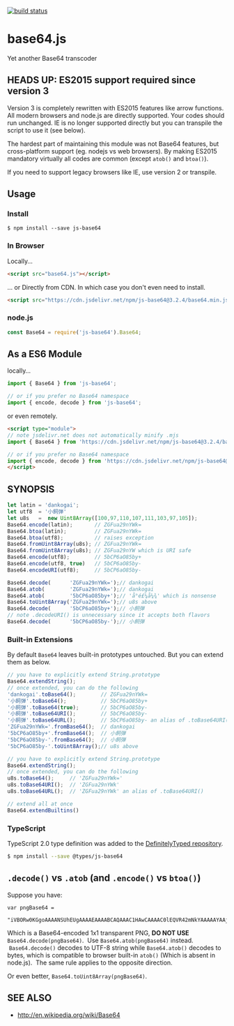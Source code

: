 [![build status](https://secure.travis-ci.org/dankogai/js-base64.png)](http://travis-ci.org/dankogai/js-base64)

# base64.js

Yet another Base64 transcoder

## HEADS UP: ES2015 support required since version 3

Version 3 is completely rewritten with ES2015 features like arrow functions.  All modern browsers and node.js are directly supported.  Your codes should run unchanged.  IE is no longer supported directly but you can transpile the script to use it (see below).

The hardest part of maintaining this module was not Base64 features, but cross-platform support (eg. nodejs vs web browsers).  By making ES2015 mandatory virtually all codes are common (except `atob()` and `btoa()`).

If you need to support legacy browsers like IE, use version 2 or transpile.

## Usage

### Install

```shell
$ npm install --save js-base64
```

### In Browser

Locally…

```html
<script src="base64.js"></script>
```

… or Directly from CDN.  In which case you don't even need to install.

```html
<script src="https://cdn.jsdelivr.net/npm/js-base64@3.2.4/base64.min.js">
```

### node.js

```javascript
const Base64 = require('js-base64').Base64;
```

## As a ES6 Module

locally…

```javascript
import { Base64 } from 'js-base64';

// or if you prefer no Base64 namespace
import { encode, decode } from 'js-base64';
```

or even remotely.

```html
<script type="module">
// note jsdelivr.net does not automatically minify .mjs
import { Base64 } from 'https://cdn.jsdelivr.net/npm/js-base64@3.2.4/base64.mjs';

// or if you prefer no Base64 namespace
import { encode, decode } from 'https://cdn.jsdelivr.net/npm/js-base64@3.2.4/base64.mjs';
</script>
```

## SYNOPSIS

```javascript
let latin = 'dankogai';
let utf8  = '小飼弾'
let u8s   =  new Uint8Array([100,97,110,107,111,103,97,105]);
Base64.encode(latin);       // ZGFua29nYWk=
Base64.btoa(latin);         // ZGFua29nYWk=
Base64.btoa(utf8);          // raises exception 
Base64.fromUint8Array(u8s); // ZGFua29nYWk=
Base64.fromUint8Array(u8s); // ZGFua29nYW which is URI safe
Base64.encode(utf8);        // 5bCP6aO85by+
Base64.encode(utf8, true)   // 5bCP6aO85by-
Base64.encodeURI(utf8);     // 5bCP6aO85by-
```

```javascript
Base64.decode(      'ZGFua29nYWk=');// dankogai
Base64.atob(        'ZGFua29nYWk=');// dankogai
Base64.atob(        '5bCP6aO85by+');// 'å°é£¼å¼¾' which is nonsense
Base64.toUint8Array('ZGFua29nYWk=');// u8s above
Base64.decode(      '5bCP6aO85by+');// 小飼弾
// note .decodeURI() is unnecessary since it accepts both flavors
Base64.decode(      '5bCP6aO85by-');// 小飼弾
```

### Built-in Extensions

By default `Base64` leaves built-in prototypes untouched.  But you can extend them as below.

```javascript
// you have to explicitly extend String.prototype
Base64.extendString();
// once extended, you can do the following
'dankogai'.toBase64();        // ZGFua29nYWk=
'小飼弾'.toBase64();           // 5bCP6aO85by+
'小飼弾'.toBase64(true);       // 5bCP6aO85by-
'小飼弾'.toBase64URI();        // 5bCP6aO85by-
'小飼弾'.toBase64URL();        // 5bCP6aO85by- an alias of .toBase64URI()
'ZGFua29nYWk='.fromBase64();  // dankogai
'5bCP6aO85by+'.fromBase64();  // 小飼弾
'5bCP6aO85by-'.fromBase64();  // 小飼弾
'5bCP6aO85by-'.toUint8Array();// u8s above
```

```javascript
// you have to explicitly extend String.prototype
Base64.extendString();
// once extended, you can do the following
u8s.toBase64();     // 'ZGFua29nYWk='
u8s.toBase64URI();  // 'ZGFua29nYWk'
u8s.toBase64URL();  // 'ZGFua29nYWk' an alias of .toBase64URI()
```

```javascript
// extend all at once
Base64.extendBuiltins()
```

### TypeScript

TypeScript 2.0 type definition was added to the [DefinitelyTyped repository](https://github.com/DefinitelyTyped/DefinitelyTyped).

```bash
$ npm install --save @types/js-base64
```

## `.decode()` vs `.atob` (and `.encode()` vs `btoa()`)

Suppose you have:

```
var pngBase64 = 
  "iVBORw0KGgoAAAANSUhEUgAAAAEAAAABCAQAAAC1HAwCAAAAC0lEQVR42mNkYAAAAAYAAjCB0C8AAAAASUVORK5CYII=";
```

Which is a Base64-encoded 1x1 transparent PNG, **DO NOT USE** `Base64.decode(pngBase64)`.  Use `Base64.atob(pngBase64)` instead.  `Base64.decode()` decodes to UTF-8 string while `Base64.atob()` decodes to bytes, which is compatible to browser built-in `atob()` (Which is absent in node.js).  The same rule applies to the opposite direction.

Or even better, `Base64.toUint8Array(pngBase64)`.

## SEE ALSO

+ http://en.wikipedia.org/wiki/Base64
